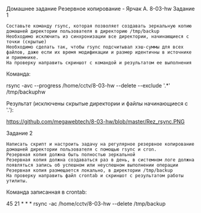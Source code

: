 Домашнее задание Резервное копирование  - Ярчак А. 8-03-hw
Задание 1

    Составьте команду rsync, которая позволяет создавать зеркальную копию домашней директории пользователя в директорию /tmp/backup
    Необходимо исключить из синхронизации все директории, начинающиеся с точки (скрытые)
    Необходимо сделать так, чтобы rsync подсчитывал хэш-суммы для всех файлов, даже если их время модификации и размер идентичны в источнике и приемнике.
    На проверку направить скриншот с командой и результатом ее выполнения


Команда:

 rsync -avc --progress /home/cctv/8-03-hw --delete  --exclude '.*' /tmp/backuphw

Результат (исключены скрытые директории и файлы начинающиеся с '.'):

https://github.com/megawebtech/8-03-hw/blob/master/Rez_rsync.PNG



Задание 2

    Написать скрипт и настроить задачу на регулярное резервное копирование домашней директории пользователя с помощью rsync и cron.
    Резервная копия должна быть полностью зеркальной
    Резервная копия должна создаваться раз в день, в системном логе должна появляться запись об успешном или неуспешном выполнении операции
    Резервная копия размещается локально, в директории /tmp/backup
    На проверку направить файл crontab и скриншот с результатом работы утилиты.

Команда записанная в crontab:

45 21 * * * rsync -ac /home/cctv/8-03-hw --delete /tmp/backup


